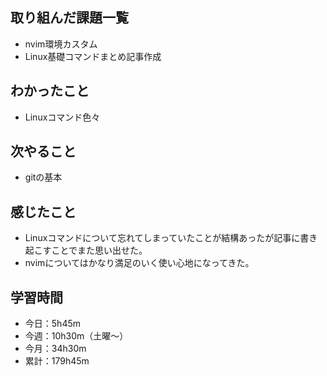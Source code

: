  ## 取り組んだ課題一覧
- nvim環境カスタム
- Linux基礎コマンドまとめ記事作成
## わかったこと
- Linuxコマンド色々
## 次やること
- gitの基本
## 感じたこと
- Linuxコマンドについて忘れてしまっていたことが結構あったが記事に書き起こすことでまた思い出せた。
- nvimについてはかなり満足のいく使い心地になってきた。
## 学習時間
- 今日：5h45m
- 今週：10h30m（土曜〜）
- 今月：34h30m
- 累計：179h45m
